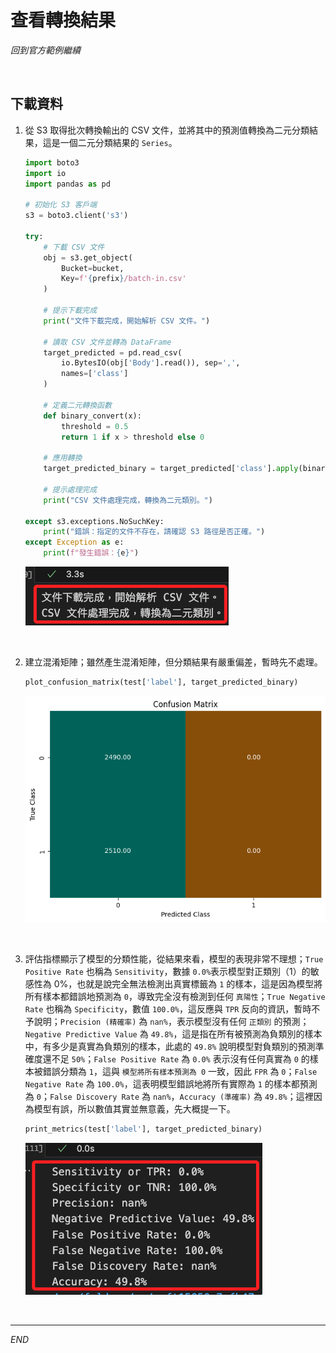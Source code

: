 # 查看轉換結果

_回到官方範例繼續_

<br>

## 下載資料

1. 從 S3 取得批次轉換輸出的 CSV 文件，並將其中的預測值轉換為二元分類結果，這是一個二元分類結果的 `Series`。

    ```python
    import boto3
    import io
    import pandas as pd

    # 初始化 S3 客戶端
    s3 = boto3.client('s3')

    try:
        # 下載 CSV 文件
        obj = s3.get_object(
            Bucket=bucket,
            Key=f'{prefix}/batch-in.csv'
        )
        
        # 提示下載完成
        print("文件下載完成，開始解析 CSV 文件。")

        # 讀取 CSV 文件並轉為 DataFrame
        target_predicted = pd.read_csv(
            io.BytesIO(obj['Body'].read()), sep=',',
            names=['class']
        )

        # 定義二元轉換函數
        def binary_convert(x):
            threshold = 0.5
            return 1 if x > threshold else 0

        # 應用轉換
        target_predicted_binary = target_predicted['class'].apply(binary_convert)
        
        # 提示處理完成
        print("CSV 文件處理完成，轉換為二元類別。")

    except s3.exceptions.NoSuchKey:
        print("錯誤：指定的文件不存在，請確認 S3 路徑是否正確。")
    except Exception as e:
        print(f"發生錯誤：{e}")
    ```

    ![](images/img_111.png)

<br>

2. 建立混淆矩陣；雖然產生混淆矩陣，但分類結果有嚴重偏差，暫時先不處理。

    ```python
    plot_confusion_matrix(test['label'], target_predicted_binary)
    ```

    ![](images/img_112.png)

<br>

3. 評估指標顯示了模型的分類性能，從結果來看，模型的表現非常不理想；`True Positive Rate` 也稱為 `Sensitivity`，數據 `0.0%`表示模型對正類別（1）的敏感性為 0%，也就是說完全無法檢測出真實標籤為 `1` 的樣本，這是因為模型將所有樣本都錯誤地預測為 `0`，導致完全沒有檢測到任何 `真陽性`；`True Negative Rate` 也稱為 `Specificity`，數值 `100.0%`，這反應與 `TPR` 反向的資訊，暫時不予說明；`Precision (精確率)` 為 `nan%`，表示模型沒有任何 `正類別` 的預測；`Negative Predictive Value` 為 `49.8%`，這是指在所有被預測為負類別的樣本中，有多少是真實為負類別的樣本，此處的 `49.8%` 說明模型對負類別的預測準確度還不足 `50%`；`False Positive Rate` 為 `0.0%` 表示沒有任何真實為 `0` 的樣本被錯誤分類為 `1`，這與 `模型將所有樣本預測為 0` 一致，因此 `FPR` 為 `0`；`False Negative Rate` 為 `100.0%`，這表明模型錯誤地將所有實際為 `1` 的樣本都預測為 `0`；`False Discovery Rate` 為 `nan%`，`Accuracy (準確率)` 為 `49.8%`；這裡因為模型有誤，所以數值其實並無意義，先大概提一下。

    ```python
    print_metrics(test['label'], target_predicted_binary)
    ```

    ![](images/img_113.png)

<br>

___

_END_